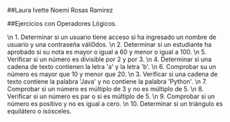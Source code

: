##Laura Ivette Noemi Rosas Ramirez

##Ejercicios con Operadores Lógicos.

\n 1. Determinar si un usuario tiene acceso si ha ingresado un nombre de usuario y una contraseña váli0dos.
\n 2. Determinar si un estudiante ha aprobado si su nota es mayor o igual a 60 y menor o igual a 100.
\n 5. Verificar si un número es divisible por 2 y por 3.
\n 4. Determinar si una cadena de texto contienen la letra 'a' y la letra 'b'.
\n 6. Comprobar su un número es mayor que 10 y menor que 20.
\n 3. Verificar si una cadena de texto contiene la palabra 'Java' y no contiene la palabra 'Python'.
\n 7. Comprobar si un número es múltiplo de 3 y no es múltiplo de 5.
\n 8. Verificar si un número es par o si es múltiplo de 5. 
\n 9. Comprobar si un número es positivo y no es igual a  cero.
\n 10. Determinar si un triángulo es equilátero o isósceles.